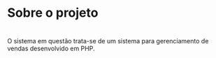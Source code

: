 # Sobre o projeto <h1> 
O sistema em questão trata-se de um sistema para gerenciamento de vendas desenvolvido em PHP.
